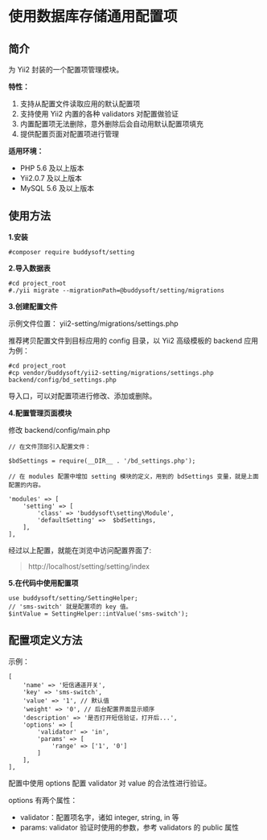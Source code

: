 # 使用数据库存储通用配置项

## 简介

为 Yii2 封装的一个配置项管理模块。

**特性：**

1. 支持从配置文件读取应用的默认配置项
2. 支持使用 Yii2 内置的各种 validators 对配置做验证
3. 内置配置项无法删除，意外删除后会自动用默认配置项填充
4. 提供配置页面对配置项进行管理

**适用环境：**

- PHP 5.6 及以上版本
- Yii2.0.7 及以上版本
- MySQL 5.6 及以上版本


## 使用方法

**1.安装**

```
#composer require buddysoft/setting
```

**2.导入数据表**

```
#cd project_root
#./yii migrate --migrationPath=@buddysoft/setting/migrations
```

**3.创建配置文件**

示例文件位置： yii2-setting/migrations/settings.php

推荐拷贝配置文件到目标应用的 config 目录，以 Yii2 高级模板的 backend 应用为例：

```
#cd project_root
#cp vendor/buddysoft/yii2-setting/migrations/settings.php backend/config/bd_settings.php
```

导入口，可以对配置项进行修改、添加或删除。

**4.配置管理页面模块**

修改 backend/config/main.php

```
// 在文件顶部引入配置文件：

$bdSettings = require(__DIR__ . '/bd_settings.php');

// 在 modules 配置中增加 setting 模块的定义，用到的 bdSettings 变量，就是上面配置的内容。

'modules' => [
    'setting' => [
        'class' => 'buddysoft\setting\Module',
        'defaultSetting' =>  $bdSettings,
    ],
],
```

经过以上配置，就能在浏览中访问配置界面了:

>http://localhost/setting/setting/index

**5.在代码中使用配置项**

```
use buddysoft/setting/SettingHelper;
// 'sms-switch' 就是配置项的 key 值。
$intValue = SettingHelper::intValue('sms-switch');

```

## 配置项定义方法

示例：

```
[
    'name' => '短信通道开关',
    'key' => 'sms-switch',
    'value' => '1', // 默认值
    'weight' => '0', // 后台配置界面显示顺序
    'description' => '是否打开短信验证，打开后...',
    'options' => [
        'validator' => 'in',
        'params' => [
            'range' => ['1', '0']
        ]
    ],
],
```

配置中使用 options 配置 validator 对 value 的合法性进行验证。

options 有两个属性：

- validator：配置项名字，诸如 integer, string, in 等
- params: validator 验证时使用的参数，参考 validators 的 public 属性